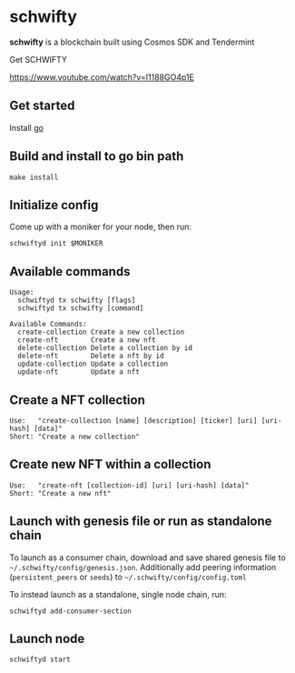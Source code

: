 # schwifty
**schwifty** is a blockchain built using Cosmos SDK and Tendermint

Get SCHWIFTY

https://www.youtube.com/watch?v=I1188GO4p1E

## Get started

Install [go](https://go.dev/dl/)

## Build and install to go bin path

```
make install
```

## Initialize config

Come up with a moniker for your node, then run:

```
schwiftyd init $MONIKER
```

## Available commands

```
Usage:
  schwiftyd tx schwifty [flags]
  schwiftyd tx schwifty [command]

Available Commands:
  create-collection Create a new collection
  create-nft        Create a new nft
  delete-collection Delete a collection by id
  delete-nft        Delete a nft by id
  update-collection Update a collection
  update-nft        Update a nft

```


## Create a NFT collection

```
Use:   "create-collection [name] [description] [ticker] [uri] [uri-hash] [data]"
Short: "Create a new collection"
```

## Create new NFT within a collection

```
Use:   "create-nft [collection-id] [uri] [uri-hash] [data]"
Short: "Create a new nft"
``` 
 
## Launch with genesis file or run as standalone chain

To launch as a consumer chain, download and save shared genesis file to `~/.schwifty/config/genesis.json`. Additionally add peering information (`persistent_peers` or `seeds`) to `~/.schwifty/config/config.toml`

To instead launch as a standalone, single node chain, run:

```
schwiftyd add-consumer-section
```

## Launch node

```
schwiftyd start
```
